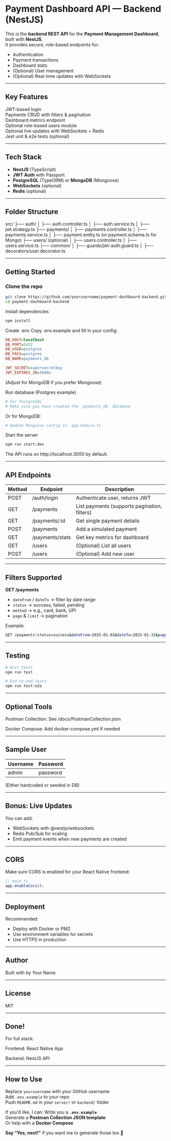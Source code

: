 #  Payment Dashboard API — Backend (NestJS)

This is the **backend REST API** for the **Payment Management Dashboard**, built with **NestJS**.  
It provides secure, role-based endpoints for:
- Authentication
- Payment transactions
- Dashboard stats
- (Optional) User management
- (Optional) Real-time updates with WebSockets

---

##  **Key Features**

JWT-based login  
Payments CRUD with filters & pagination  
Dashboard metrics endpoint  
Optional role-based users module  
 Optional live updates with WebSockets + Redis  
Jest unit & e2e tests (optional)

---

##  **Tech Stack**

- **NestJS** (TypeScript)
- **JWT Auth** with Passport
- **PostgreSQL** (TypeORM) or **MongoDB** (Mongoose)
- **WebSockets** (optional)
- **Redis** (optional)

---

##  **Folder Structure**

src/
├── auth/
│ ├── auth.controller.ts
│ ├── auth.service.ts
│ ├── jwt.strategy.ts
├── payments/
│ ├── payments.controller.ts
│ ├── payments.service.ts
│ ├── payment.entity.ts (or payment.schema.ts for Mongo)
├── users/ (optional)
│ ├── users.controller.ts
│ ├── users.service.ts
├── common/
│ ├── guards/jwt-auth.guard.ts
│ ├── decorators/user.decorator.ts

---

##  **Getting Started**

###  Clone the repo

```bash
git clone https://github.com/yourusername/payment-dashboard-backend.git
cd payment-dashboard-backend
```

 Install dependencies
```bash
npm install
```

 Create .env
Copy .env.example and fill in your config:

```ini
DB_HOST=localhost
DB_PORT=5432
DB_USER=postgres
DB_PASS=postgres
DB_NAME=payments_db

JWT_SECRET=supersecretkey
JWT_EXPIRES_IN=3600s
```
(Adjust for MongoDB if you prefer Mongoose)

 Run database (Postgres example)
```bash
# For PostgreSQL
# Make sure you have created the `payments_db` database
```
Or for MongoDB:

```bash
# Update Mongoose config in `app.module.ts`
```

 Start the server
```bash
npm run start:dev
```
The API runs on http://localhost:3000 by default.

---

##  API Endpoints

| Method | Endpoint            | Description                        |
|--------|---------------------|------------------------------------|
| POST   | /auth/login         | Authenticate user, returns JWT     |
| GET    | /payments           | List payments (supports pagination, filters) |
| GET    | /payments/:id       | Get single payment details         |
| POST   | /payments           | Add a simulated payment            |
| GET    | /payments/stats     | Get key metrics for dashboard      |
| GET    | /users              | (Optional) List all users          |
| POST   | /users              | (Optional) Add new user            |

---

## Filters Supported

**GET /payments**

- `dateFrom` / `dateTo` → filter by date range
- `status` → success, failed, pending
- `method` → e.g., card, bank, UPI
- `page` & `limit` → pagination

Example:

```bash
GET /payments?status=success&dateFrom=2025-01-01&dateTo=2025-01-31&page=1&limit=20
```

---

## Testing

```bash
# Unit tests
npm run test

# End-to-end tests
npm run test:e2e
```

---

##  Optional Tools

 Postman Collection: See /docs/PostmanCollection.json

Docker Compose: Add docker-compose.yml if needed

---

##  Sample User

| Username | Password |
|----------|----------|
| admin    | password |

(Either hardcoded or seeded in DB)

---

##  Bonus: Live Updates

You can add:

- WebSockets with @nestjs/websockets
- Redis Pub/Sub for scaling
- Emit payment events when new payments are created

---

##  CORS

Make sure CORS is enabled for your React Native frontend:

```ts
// main.ts
app.enableCors();
```

---

##  Deployment

Recommended:

- Deploy with Docker or PM2
- Use environment variables for secrets
- Use HTTPS in production

---

##  Author

Built with  by Your Name

---
##  License

MIT

---

##  Done!

For full stack:

Frontend: React Native App

Backend: NestJS API

---

##  **How to Use**

 Replace `yourusername` with your GitHub username  
 Add `.env.example` to your repo  
 Push `README.md` in your `server/` or `backend/` folder

If you’d like, I can:
Write you a **`.env.example`**  
Generate a **Postman Collection JSON template**  
 Or help with a **Docker Compose**

**Say “Yes, next!”** if you want me to generate those too 🚀
